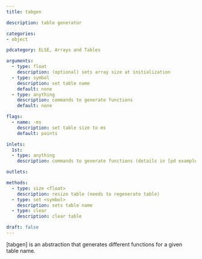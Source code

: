 ```yaml
---
title: tabgen

description: table generator

categories:
- object

pdcategory: ELSE, Arrays and Tables

arguments:
  - type: float
    description: (optional) sets array size at initialization
  - type: symbol
    description: set table name
    default: none
  - type: anything
    description: commands to generate functions
    default: none

flags:
  - name: -ms
    description: set table size to ms
    default: points

inlets:
  1st:
  - type: anything
    description: commands to generate functions (details in [pd examples])

outlets:

methods:
  - type: size <float>
    description: resize table (needs to regenerate table)
  - type: set <symbol>
    description: sets table name
  - type: clear
    description: clear table

draft: false
---
```


[tabgen] is an abstraction that generates different functions for a given table name.

